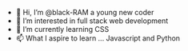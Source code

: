 - 👋 Hi, I’m @black-RAM a young new coder
- 👀 I’m interested in full stack web development
- 🌱 I’m currently learning CSS
- 📫 What I aspire to learn ... Javascript and Python

<!---
black-RAM/black-RAM is a ✨ special ✨ repository because its `README.md` (this file) appears on your GitHub profile.
You can click the Preview link to take a look at your changes.
--->
